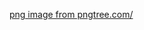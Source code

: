<a href='https://pngtree.com/freepng/futuristic-interface-element-with-blue-light_19840530.html'>png image from pngtree.com/</a>